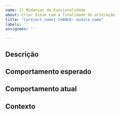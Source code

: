 ```yaml
---
name: 2) Mudanças de Funcionalidade
about: Criar Issue com a finalidade de alteração
title: "[project_name] CHANGE: module_name"
labels: ''
assignees: ''

---
```


## Descrição

## Comportamento esperado

## Comportamento atual

## Contexto
